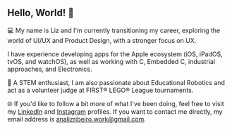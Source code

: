 ## Hello, World! 🤗

💻 My name is Liz and I'm currently transitioning my career, exploring the world of UI/UX and Product Design, with a stronger focus on UX.

I have experience developing apps for the Apple ecosystem (iOS, iPadOS, tvOS, and watchOS), as well as working with C, Embedded C, industrial approaches, and Electronics.

🤖 A STEM enthusiast, I am also passionate about Educational Robotics and act as a volunteer judge at FIRST® LEGO® League tournaments.

🌐 If you'd like to follow a bit more of what I've been doing, feel free to visit my [LinkedIn](https://www.linkedin.com/in/ana-liz-ribeiro-7744b0255/) and [Instagram](https://www.instagram.com/alizrobotiquer/) profiles. If you want to contact me directly, my email address is analizribeiro.work@gmail.com.


<!--
**analizribeiro/analizribeiro** is a ✨ _special_ ✨ repository because its `README.md` (this file) appears on your GitHub profile.

Here are some ideas to get you started:

- 🔭 I’m currently working on ...
- 🌱 I’m currently learning ...
- 👯 I’m looking to collaborate on ...
- 🤔 I’m looking for help with ...
- 💬 Ask me about ...
- 📫 How to reach me: ...
- 😄 Pronouns: ...
- ⚡ Fun fact: ...

[![Minhas Estatísticas](https://github-readme-stats.vercel.app/api?username=analizribeiro&show_icons=true)](https://github.com/analizribeiro)

-->
